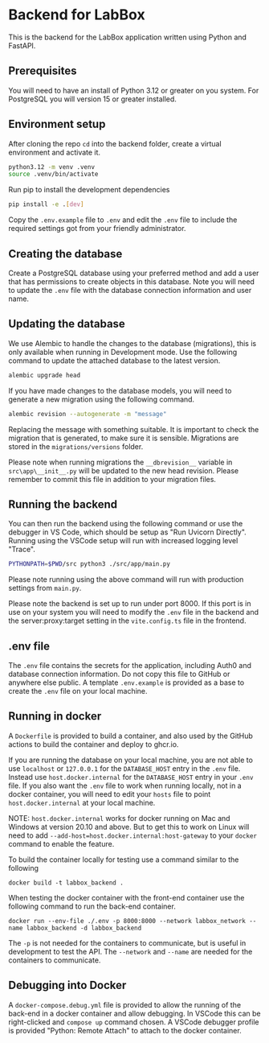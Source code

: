 # Backend for LabBox

This is the backend for the LabBox application written using Python and FastAPI.

## Prerequisites

You will need to have an install of Python 3.12 or greater on you system. For
PostgreSQL you will version 15 or greater installed.

## Environment setup

After cloning the repo `cd` into the backend folder, create a virtual
environment and activate it.

```bash
python3.12 -m venv .venv
source .venv/bin/activate
```

Run pip to install the development dependencies

```bash
pip install -e .[dev]
```

Copy the `.env.example` file to `.env` and edit the `.env` file to include the
required settings got from your friendly administrator.

## Creating the database

Create a PostgreSQL database using your preferred method and add a user that has
permissions to create objects in this database. Note you will need to update the
`.env` file with the database connection information and user name.

## Updating the database

We use Alembic to handle the changes to the database (migrations), this is only
available when running in Development mode. Use the following command to update
the attached database to the latest version.

```bash
alembic upgrade head
```

If you have made changes to the database models, you will need to generate a new
migration using the following command.

```bash
alembic revision --autogenerate -m "message"
```

Replacing the message with something suitable. It is important to check the
migration that is generated, to make sure it is sensible. Migrations are stored
in the `migrations/versions` folder.

Please note when running migrations the `__dbrevision__` variable in
`src\app\__init__.py` will be updated to the new head revision. Please remember
to commit this file in addition to your migration files.

## Running the backend

You can then run the backend using the following command or use the debugger in
VS Code, which should be setup as "Run Uvicorn Directly". Running using the
VSCode setup will run with increased logging level "Trace".

```bash
PYTHONPATH=$PWD/src python3 ./src/app/main.py
```

Please note running using the above command will run with production settings
from `main.py`.

Please note the backend is set up to run under port 8000. If this port is in use
on your system you will need to modify the `.env` file in the backend and the
server:proxy:target setting in the `vite.config.ts` file in the frontend.

## .env file

The `.env` file contains the secrets for the application, including Auth0 and
database connection information. Do not copy this file to GitHub or anywhere
else public. A template `.env.example` is provided as a base to create the
`.env` file on your local machine.

## Running in docker

A `Dockerfile` is provided to build a container, and also used by the GitHub
actions to build the container and deploy to ghcr.io.

If you are running the database on your local machine, you are not able to use
`localhost` or `127.0.0.1` for the `DATABASE_HOST` entry in the `.env` file.
Instead use `host.docker.internal` for the `DATABASE_HOST` entry in your `.env`
file. If you also want the `.env` file to work when running locally, not in a
docker container, you will need to edit your `hosts` file to point
`host.docker.internal` at your local machine.

NOTE: `host.docker.internal` works for docker running on Mac and Windows at
version 20.10 and above. But to get this to work on Linux will need to add
`--add-host=host.docker.internal:host-gateway` to your `docker` command to
enable the feature.

To build the container locally for testing use a command similar to the
following

```shell
docker build -t labbox_backend .
```

When testing the docker container with the front-end container use the following
command to run the back-end container.

```shell
docker run --env-file ./.env -p 8000:8000 --network labbox_network --name labbox_backend -d labbox_backend
```

The `-p` is not needed for the containers to communicate, but is useful in
development to test the API. The `--network` and `--name` are needed for the
containers to communicate.

## Debugging into Docker

A `docker-compose.debug.yml` file is provided to allow the running of the
back-end in a docker container and allow debugging. In VSCode this can be
right-clicked and `compose up` command chosen. A VSCode debugger profile is
provided "Python: Remote Attach" to attach to the docker container.
